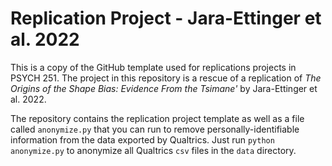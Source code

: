 # Replication Project - Jara-Ettinger et al. 2022

This is a copy of the GitHub template used for replications projects in PSYCH 251. The project in this repository is a rescue of a replication of *The Origins of the Shape Bias: Evidence From the Tsimane'* by Jara-Ettinger et al. 2022. 

The repository contains the replication project template as well as a file called `anonymize.py` that you can run to remove personally-identifiable information from the data exported by Qualtrics. Just run `python anonymize.py` to anonymize all Qualtrics `csv` files in the `data` directory.